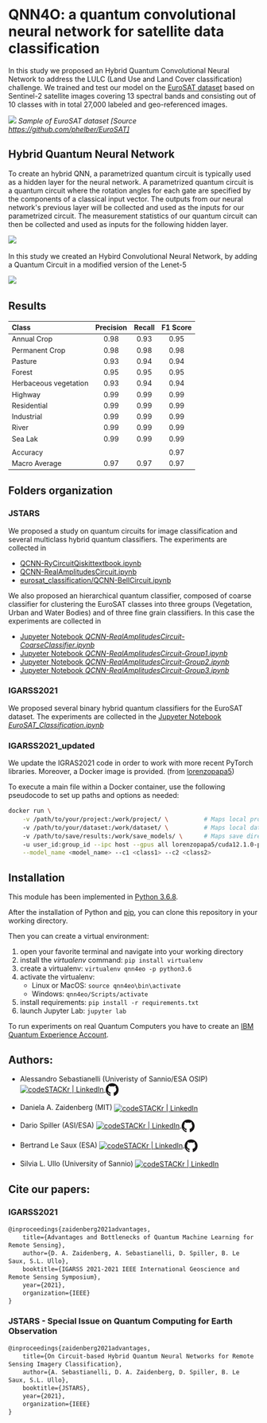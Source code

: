 # QNN4O: a quantum convolutional neural network for satellite data classification

In this study we proposed an Hybrid Quantum Convolutional Neural Network to address the LULC (Land Use and Land Cover classification) challenge. We trained and test our model on the [EuroSAT dataset](https://github.com/phelber/EuroSAT) based on Sentinel-2 satellite images covering 13 spectral bands and consisting out of 10 classes with in total 27,000 labeled and geo-referenced images.

![](https://raw.githubusercontent.com/phelber/EuroSAT/master/eurosat_overview_small.jpg)
*Sample of EuroSAT dataset [Source https://github.com/phelber/EuroSAT]*


## Hybrid Quantum Neural Network
To create an hybrid QNN, a parametrized quantum circuit is typically used as a hidden layer for the neural network. A parametrized quantum circuit is a quantum circuit where the rotation angles for each gate are specified by the components of a classical input vector. The outputs from our neural network's previous layer will be collected and used as the inputs for our parametrized circuit. The measurement statistics of our quantum circuit can then be collected and used as inputs for the following hidden layer.

![](imgs/interface.png)


In this study we created an Hybird Convolutional Neural Network, by adding a Quantum Circuit in a modified version of the Lenet-5


![](imgs/model.png)

## Results

| Class                 | Precision | Recall | F1 Score |
| :---                  |  :----:   | :----: |  :----:  |
| Annual Crop           |    0.98   |  0.93  |   0.95   |
| Permanent Crop        |    0.98   |  0.98  |   0.98   |
| Pasture               |    0.93   |  0.94  |   0.94   |
| Forest                |    0.95   |  0.95  |   0.95   |
| Herbaceous vegetation |    0.93   |  0.94  |   0.94   |
| Highway               |    0.99   |  0.99  |   0.99   |
| Residential           |    0.99   |  0.99  |   0.99   |
| Industrial            |    0.99   |  0.99  |   0.99   |
| River                 |    0.99   |  0.99  |   0.99   |
| Sea Lak               |    0.99   |  0.99  |   0.99   |
|                       |           |        |          |
| Accuracy              |           |        |   0.97   |
| Macro Average         |    0.97   |  0.97  |   0.97   |

## Folders organization

### JSTARS
We proposed a study on quantum circuits for image classification and several multiclass hybrid quantum classifiers. The experiments are collected in 

- [QCNN-RyCircuitQiskittextbook.ipynb](JSTARS2021/quantum_classifiers/eurosat_classification/QCNN-RyCircuitQiskittextbook.ipynb)
- [QCNN-RealAmplitudesCircuit.ipynb](JSTARS2021/quantum_classifiers/eurosat_classification/QCNN-RealAmplitudesCircuit.ipynb)
- [eurosat_classification/QCNN-BellCircuit.ipynb](JSTARS2021/quantum_classifiers/eurosat_classification/QCNN-BellCircuit.ipynb)


We also proposed an hierarchical quantum classifier, composed of coarse classifier for clustering the EuroSAT classes into three groups (Vegetation, Urban and Water Bodies) and of three fine grain classifiers. In this case the experiments are collected in 
- [Jupyeter Notebook *QCNN-RealAmplitudesCircuit-CoarseClassifier.ipynb*](JSTARS2021/quantum_classifiers/fine_land_cover_classification/QCNN-RealAmplitudesCircuit-CoarseClassifier.ipynb) 
- [Jupyeter Notebook *QCNN-RealAmplitudesCircuit-Group1.ipynb*](JSTARS2021/quantum_classifiers/fine_land_cover_classification/QCNN-RealAmplitudesCircuit-Group1.ipynb)
- [Jupyeter Notebook *QCNN-RealAmplitudesCircuit-Group2.ipynb*](JSTARS2021/quantum_classifiers/fine_land_cover_classification/QCNN-RealAmplitudesCircuit-Group2.ipynb)
- [Jupyeter Notebook *QCNN-RealAmplitudesCircuit-Group3.ipynb*](JSTARS2021/quantum_classifiers/fine_land_cover_classification/QCNN-RealAmplitudesCircuit-Group3.ipynb)

### IGARSS2021

We proposed several binary hybrid quantum classifiers for the EuroSAT dataset. The experiments are collected in the [Jupyeter Notebook *EuroSAT_Classification.ipynb*](IGARSS2021/EuroSAT_Classification.ipynb)

### IGARSS2021_updated

We update the IGRAS2021 code in order to work with more recent PyTorch libraries. Moreover, a Docker image is provided. (from [lorenzopapa5](https://github.com/lorenzopapa5))

To execute a main file within a Docker container, use the following pseudocode to set up paths and options as needed:

```bash
docker run \
    -v /path/to/your/project:/work/project/ \          # Maps local project directory to Docker
    -v /path/to/your/dataset:/work/dataset/ \          # Maps local dataset directory to Docker
    -v /path/to/save/results:/work/save_models/ \      # Maps save directory for results
    -u user_id:group_id --ipc host --gpus all lorenzopapa5/cuda12.1.0-python3.8-pytorch2.4.0-esa /usr/bin/python3 /work/project/main_file.py \
    --model_name <model_name> --c1 <class1> --c2 <class2>
```

## Installation

This module has been implemented in [Python 3.6.8](https://www.python.org/downloads/release/python-368/).

After the installation of Python and [pip](https://pypi.org/project/pip/), you can clone this repository in your working directory.

Then you can create a virtual environment:
1. open your favorite terminal and navigate into your working directory
2. install the *virtualenv* command: `pip install virtualenv`
3. create a virtualenv: `virtualenv qnn4eo -p python3.6`
4. activate the virtualenv: 
    - Linux or MacOS: `source qnn4eo\bin\activate`
    - Windows: `qnn4eo/Scripts/activate`
5. install requirements: `pip install -r requirements.txt`
6. launch Jupyter Lab: `jupyter lab`


To run experiments on real Quantum Computers you have to create an [IBM Quantum Experience Account](https://quantum-computing.ibm.com/).


## Authors:
* Alessandro Sebastianelli (Univeristy of Sannio/ESA OSIP) [<img align="center" alt="codeSTACKr | LinkedIn" width="22px" src="https://cdn.jsdelivr.net/npm/simple-icons@v3/icons/linkedin.svg" /> ][linkedin_alessandro] [<img align="center" alt="GitHub" width="26px" src="https://raw.githubusercontent.com/github/explore/78df643247d429f6cc873026c0622819ad797942/topics/github/github.png"/>][github_alessandro]

* Daniela A. Zaidenberg (MIT) [<img align="center" alt="codeSTACKr | LinkedIn" width="22px" padding="0px" src="https://cdn.jsdelivr.net/npm/simple-icons@v3/icons/linkedin.svg"/> ][linkedin_daniela] 

* Dario Spiller (ASI/ESA) [<img align="center" alt="codeSTACKr | LinkedIn" width="22px" src="https://cdn.jsdelivr.net/npm/simple-icons@v3/icons/linkedin.svg" /> ][linkedin_dario] [<img align="center" alt="GitHub" width="26px" src="https://raw.githubusercontent.com/github/explore/78df643247d429f6cc873026c0622819ad797942/topics/github/github.png"/>][github_dario]

* Bertrand Le Saux (ESA) [<img align="center" alt="codeSTACKr | LinkedIn" width="22px" src="https://cdn.jsdelivr.net/npm/simple-icons@v3/icons/linkedin.svg" /> ][linkedin_bertrand] [<img align="center" alt="GitHub" width="26px" src="https://raw.githubusercontent.com/github/explore/78df643247d429f6cc873026c0622819ad797942/topics/github/github.png"/>][github_bertrand]

* Silvia L. Ullo (University of Sannio) [<img align="center" alt="codeSTACKr | LinkedIn" width="22px" src="https://cdn.jsdelivr.net/npm/simple-icons@v3/icons/linkedin.svg" /> ][linkedin_silvia]


## Cite our papers:

### IGARSS2021

    @inproceedings{zaidenberg2021advantages,
        title={Advantages and Bottlenecks of Quantum Machine Learning for Remote Sensing},
        author={D. A. Zaidenberg, A. Sebastianelli, D. Spiller, B. Le Saux, S.L. Ullo},
        booktitle={IGARSS 2021-2021 IEEE International Geoscience and Remote Sensing Symposium},
        year={2021},
        organization={IEEE}
    }

### JSTARS - Special Issue on Quantum Computing for Earth Observation

    @inproceedings{zaidenberg2021advantages,
        title={On Circuit-based Hybrid Quantum Neural Networks for Remote Sensing Imagery Classification},
        author={A. Sebastianelli, D. A. Zaidenberg, D. Spiller, B. Le Saux, S.L. Ullo},
        booktitle={JSTARS},
        year={2021},
        organization={IEEE}
    }


[linkedin_daniela]: https://www.linkedin.com/in/daniela-zaidenberg-1b9918196/
[linkedin_alessandro]: https://www.linkedin.com/in/alessandro-sebastianelli-58545915b/
[github_alessandro]: https://github.com/Sebbyraft
[linkedin_dario]: https://www.linkedin.com/in/phd-dario-spiller/
[github_dario]: https://github.com/DarioSpiller
[linkedin_bertrand]: https://www.linkedin.com/in/bertrand-le-saux-4127b785/
[github_bertrand]: https://github.com/blesaux
[linkedin_silvia]: https://www.linkedin.com/in/silvia-liberata-ullo-67280717/
